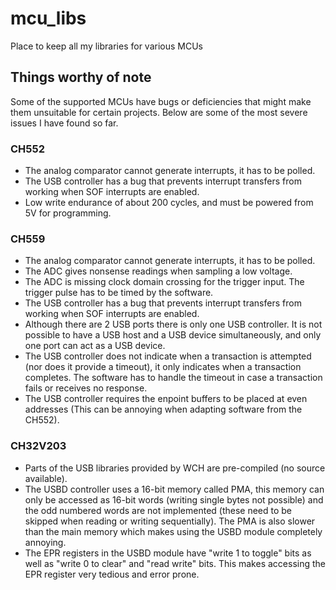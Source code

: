 # mcu_libs
Place to keep all my libraries for various MCUs

## Things worthy of note
Some of the supported MCUs have bugs or deficiencies that might make them unsuitable for certain projects. Below are some of the most severe issues I have found so far.  

### CH552
- The analog comparator cannot generate interrupts, it has to be polled.  
- The USB controller has a bug that prevents interrupt transfers from working when SOF interrupts are enabled.  
- Low write endurance of about 200 cycles, and must be powered from 5V for programming.  

### CH559
- The analog comparator cannot generate interrupts, it has to be polled.  
- The ADC gives nonsense readings when sampling a low voltage.  
- The ADC is missing clock domain crossing for the trigger input. The trigger pulse has to be timed by the software.  
- The USB controller has a bug that prevents interrupt transfers from working when SOF interrupts are enabled.  
- Although there are 2 USB ports there is only one USB controller. It is not possible to have a USB host and a USB device simultaneously, and only one port can act as a USB device.  
- The USB controller does not indicate when a transaction is attempted (nor does it provide a timeout), it only indicates when a transaction completes. The software has to handle the timeout in case a transaction fails or receives no response.  
- The USB controller requires the enpoint buffers to be placed at even addresses (This can be annoying when adapting software from the CH552).  

### CH32V203
- Parts of the USB libraries provided by WCH are pre-compiled (no source available).  
- The USBD controller uses a 16-bit memory called PMA, this memory can only be accessed as 16-bit words (writing single bytes not possible) and the odd numbered words are not implemented (these need to be skipped when reading or writing sequentially). The PMA is also slower than the main memory which makes using the USBD module completely annoying.  
- The EPR registers in the USBD module have "write 1 to toggle" bits as well as "write 0 to clear" and "read write" bits. This makes accessing the EPR register very tedious and error prone.  
